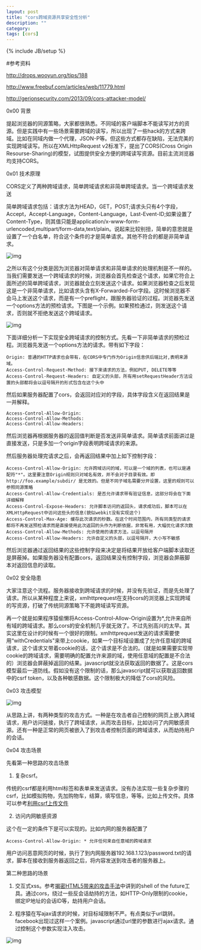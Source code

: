 ```yaml
---
layout: post
title: "cors跨域资源共享安全性分析"
description: ""
category: 
tags: [cors]
---
```

{% include JB/setup %}

#参考资料

http://drops.wooyun.org/tips/188

http://www.freebuf.com/articles/web/11779.html

http://gerionsecurity.com/2013/09/cors-attacker-model/


0x00 背景

提起浏览器的同源策略，大家都很熟悉。不同域的客户端脚本不能读写对方的资源。但是实践中有一些场景需要跨域的读写，所以出现了一些hack的方式来跨域。比如在同域内做一个代理，JSON-P等。但这些方式都存在缺陷，无法完美的实现跨域读写。所以在XMLHttpRequest v2标准下，提出了CORS(Cross Origin Resourse-Sharing)的模型，试图提供安全方便的跨域读写资源。目前主流浏览器均支持CORS。

0x01 技术原理

CORS定义了两种跨域请求，简单跨域请求和非简单跨域请求。当一个跨域请求发送

简单跨域请求包括：请求方法为HEAD，GET，POST;请求头只有4个字段，Accept，Accept-Language，Content-Language，Last-Event-ID;如果设置了Content-Type，则其值只能是application/x-www-form-urlencoded,multipart/form-data,text/plain。说起来比较别扭，简单的意思就是设置了一个白名单，符合这个条件的才是简单请求。其他不符合的都是非简单请求。

![img]({{site.img_url}}cors1.png)

之所以有这个分类是因为浏览器对简单请求和非简单请求的处理机制是不一样的。当我们需要发送一个跨域请求的时候，浏览器会首先检查这个请求，如果它符合上面所述的简单跨域请求，浏览器就会立刻发送这个请求。如果浏览器检查之后发现这是一个非简单请求，比如请求头含有X-Forwarded-For字段。这时候浏览器不会马上发送这个请求，而是有一个preflight，跟服务器验证的过程。浏览器先发送一个options方法的预检请求。下图是一个示例。如果预检通过，则发送这个请求，否则就不拒绝发送这个跨域请求。

![img]({{site.img_url}}cors2.png)

下面详细分析一下实现安全跨域请求的控制方式。先看一下非简单请求的预检过程。浏览器先发送一个options方法的请求。带有如下字段：

	Origin: 普通的HTTP请求也会带有，在CORS中专门作为Origin信息供后端比对,表明来源域。
	Access-Control-Request-Method: 接下来请求的方法，例如PUT, DELETE等等
	Access-Control-Request-Headers: 自定义的头部，所有用setRequestHeader方法设置的头部都将会以逗号隔开的形式包含在这个头中

然后如果服务器配置了cors，会返回对应对的字段，具体字段含义在返回结果是一并解释。

	Access-Control-Allow-Origin: 
	Access-Control-Allow-Methods:
	Access-Control-Allow-Headers: 

然后浏览器再根据服务器的返回值判断是否发送非简单请求。简单请求前面讲过是直接发送，只是多加一个origin字段表明跨域请求的来源。

然后服务器处理完请求之后，会再返回结果中加上如下控制字段：

	Access-Control-Allow-Origin: 允许跨域访问的域，可以是一个域的列表，也可以是通配符"*"。这里要注意Origin规则只对域名有效，并不会对子目录有效。即http://foo.example/subdir/ 是无效的。但是不同子域名需要分开设置，这里的规则可以参照同源策略
	Access-Control-Allow-Credentials: 是否允许请求带有验证信息，这部分将会在下面详细解释
	Access-Control-Expose-Headers: 允许脚本访问的返回头，请求成功后，脚本可以在XMLHttpRequest中访问这些头的信息(貌似webkit没有实现这个)
	Access-Control-Max-Age: 缓存此次请求的秒数。在这个时间范围内，所有同类型的请求都将不再发送预检请求而是直接使用此次返回的头作为判断依据，非常有用，大幅优化请求次数
	Access-Control-Allow-Methods: 允许使用的请求方法，以逗号隔开
	Access-Control-Allow-Headers: 允许自定义的头部，以逗号隔开，大小写不敏感


然后浏览器通过返回结果的这些控制字段来决定是将结果开放给客户端脚本读取还是屏蔽掉。如果服务器没有配置cors，返回结果没有控制字段，浏览器会屏蔽脚本对返回信息的读取。

0x02 安全隐患

大家注意这个流程。服务器接收到跨域请求的时候，并没有先验证，而是先处理了请求。所以从某种程度上来说，xmlhttprequest在支持cors的浏览器上实现跨域的写资源，打破了传统同源策略下不能跨域读写资源。

再一个就是如果程序猿偷懒将Access-Control-Allow-Origin设置为*,允许来自所有域的跨域请求。那么cors的安全机制几乎就无效了。不过先别高兴的太早。其实这里在设计的时候有一个很好的限制。xmlhttprequest发送的请求需要使用“withCredentials"来带上cookie，如果一个目标域设置成了允许任意域的跨域请求，这个请求又带着cookie的话，这个请求是不合法的。（就是如果需要实现带cookie的跨域请求，需要明确的配置允许来源的域，使用任意域的配置是不合法的）浏览器会屏蔽掉返回的结果。javascript就没法获取返回的数据了。这是cors模型最后一道防线。假如没有这个限制的话，那么javascript就可以获取返回数据中的csrf token，以及各种敏感数据。这个限制极大的降低了cors的风险。

0x03 攻击模型

![img]({{site.img_url}}cors3.png)

从思路上讲，有两种类型的攻击方式。一种是在攻击者自己控制的网页上嵌入跨域请求，用户访问链接，执行了跨域请求，从而攻击目标，比如访问了内网敏感资源。还有一种是正常的网页被嵌入了到攻击者控制页面的跨域请求，从而劫持用户的会话。

0x04 攻击场景

先看第一种思路的攻击场景

1. 复杂csrf。

传统的csrf都是利用html标签和表单来发送请求。没有办法实现一些复杂步骤的csrf，比如模拟购物，先加购物车，结算，填写信息，等等。比如上传文件。具体可以参考[利用csrf上传文件](http://www.freebuf.com/articles/web/17854.html)

2. 访问内网敏感资源

这个在一定的条件下是可以实现的。比如内网的服务器配置了

	Access-Control-Allow-Origin: * 允许任何来自任意域的跨域请求

用户访问恶意网页的时候，执行了到内网服务器192.168.1.123/password.txt的请求，脚本在接收到服务器返回之后，将内容发送到攻击者的服务器上。

第二种思路的场景

1. 交互式xss。参考[揭密HTML5带来的攻击手法](http://www.freebuf.com/articles/web/11779.html)中讲到的shell of the future工具。通过cors，绕过一些反会话劫持的方法，如HTTP-Only限制的cookie，绑定IP地址的会话ID等，劫持用户会话。

2. 程序猿在写ajax请求的时候，对目标域限制不严。有点类似于url跳转。facebook出现过这样一个案例。javascript通过url里的参数进行ajax请求。通过控制这个参数实现注入攻击。

![img]({{site.img_url}}cors4.png)


